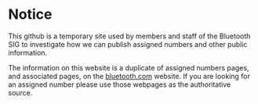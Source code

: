 # Notice

This github is a temporary site used by members and staff of the Bluetooth SIG to investigate how we can publish assigned numbers and other public information.

The information on this website is a duplicate of assigned numbers pages, and associated pages, on the [bluetooth.com](https://www.bluetooth.com "Bluetooth SIG Homepage") website. If you are looking for an assigned number please use those webpages as the authoritative source.
